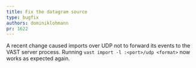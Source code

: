 ```yaml
---
title: Fix the datagram source
type: bugfix
authors: dominiklohmann
pr: 1622
---
```


A recent change caused imports over UDP not to forward its events to the VAST
server process. Running `vast import -l :<port>/udp <format>` now works as
expected again.
